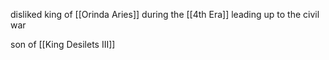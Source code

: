 disliked king of [[Orinda Aries]] during the [[4th Era]] leading up to the civil war

son of [[King Desilets III]]


